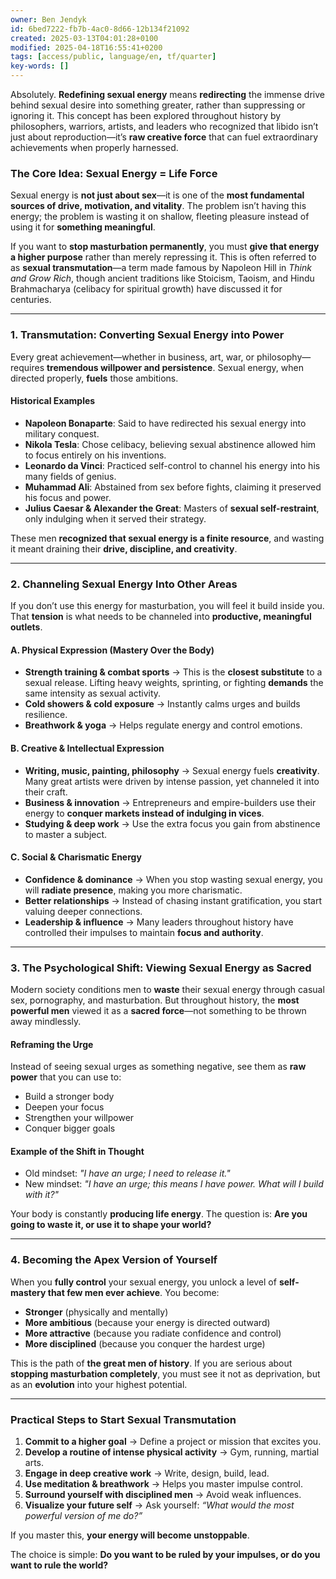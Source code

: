 ```yaml
---
owner: Ben Jendyk
id: 6bed7222-fb7b-4ac0-8d66-12b134f21092
created: 2025-03-13T04:01:28+0100
modified: 2025-04-18T16:55:41+0200
tags: [access/public, language/en, tf/quarter]
key-words: []
---
```


Absolutely. **Redefining sexual energy** means **redirecting** the immense drive behind sexual desire into something greater, rather than suppressing or ignoring it. This concept has been explored throughout history by philosophers, warriors, artists, and leaders who recognized that libido isn’t just about reproduction—it’s **raw creative force** that can fuel extraordinary achievements when properly harnessed.

### **The Core Idea: Sexual Energy = Life Force**
Sexual energy is **not just about sex**—it is one of the **most fundamental sources of drive, motivation, and vitality**. The problem isn’t having this energy; the problem is wasting it on shallow, fleeting pleasure instead of using it for **something meaningful**.

If you want to **stop masturbation permanently**, you must **give that energy a higher purpose** rather than merely repressing it. This is often referred to as **sexual transmutation**—a term made famous by Napoleon Hill in *Think and Grow Rich*, though ancient traditions like Stoicism, Taoism, and Hindu Brahmacharya (celibacy for spiritual growth) have discussed it for centuries.


---

### **1. Transmutation: Converting Sexual Energy into Power**
Every great achievement—whether in business, art, war, or philosophy—requires **tremendous willpower and persistence**. Sexual energy, when directed properly, **fuels** those ambitions. 

#### **Historical Examples**
- **Napoleon Bonaparte**: Said to have redirected his sexual energy into military conquest.
- **Nikola Tesla**: Chose celibacy, believing sexual abstinence allowed him to focus entirely on his inventions.
- **Leonardo da Vinci**: Practiced self-control to channel his energy into his many fields of genius.
- **Muhammad Ali**: Abstained from sex before fights, claiming it preserved his focus and power.
- **Julius Caesar & Alexander the Great**: Masters of **sexual self-restraint**, only indulging when it served their strategy.

These men **recognized that sexual energy is a finite resource**, and wasting it meant draining their **drive, discipline, and creativity**.

---

### **2. Channeling Sexual Energy Into Other Areas**
If you don’t use this energy for masturbation, you will feel it build inside you. That **tension** is what needs to be channeled into **productive, meaningful outlets**.

#### **A. Physical Expression (Mastery Over the Body)**
- **Strength training & combat sports** → This is the **closest substitute** to a sexual release. Lifting heavy weights, sprinting, or fighting **demands** the same intensity as sexual activity.
- **Cold showers & cold exposure** → Instantly calms urges and builds resilience.
- **Breathwork & yoga** → Helps regulate energy and control emotions.

#### **B. Creative & Intellectual Expression**
- **Writing, music, painting, philosophy** → Sexual energy fuels **creativity**. Many great artists were driven by intense passion, yet channeled it into their craft.
- **Business & innovation** → Entrepreneurs and empire-builders use their energy to **conquer markets instead of indulging in vices**.
- **Studying & deep work** → Use the extra focus you gain from abstinence to master a subject.

#### **C. Social & Charismatic Energy**
- **Confidence & dominance** → When you stop wasting sexual energy, you will **radiate presence**, making you more charismatic.
- **Better relationships** → Instead of chasing instant gratification, you start valuing deeper connections.
- **Leadership & influence** → Many leaders throughout history have controlled their impulses to maintain **focus and authority**.

---

### **3. The Psychological Shift: Viewing Sexual Energy as Sacred**
Modern society conditions men to **waste** their sexual energy through casual sex, pornography, and masturbation. But throughout history, the **most powerful men** viewed it as a **sacred force**—not something to be thrown away mindlessly.

#### **Reframing the Urge**
Instead of seeing sexual urges as something negative, see them as **raw power** that you can use to:
- Build a stronger body
- Deepen your focus
- Strengthen your willpower
- Conquer bigger goals

#### **Example of the Shift in Thought**
- Old mindset: *"I have an urge; I need to release it."*
- New mindset: *"I have an urge; this means I have power. What will I build with it?"*

Your body is constantly **producing life energy**. The question is: **Are you going to waste it, or use it to shape your world?**

---

### **4. Becoming the Apex Version of Yourself**
When you **fully control** your sexual energy, you unlock a level of **self-mastery that few men ever achieve**. You become:
- **Stronger** (physically and mentally)
- **More ambitious** (because your energy is directed outward)
- **More attractive** (because you radiate confidence and control)
- **More disciplined** (because you conquer the hardest urge)

This is the path of **the great men of history**. If you are serious about **stopping masturbation completely**, you must see it not as deprivation, but as an **evolution** into your highest potential.

---

### **Practical Steps to Start Sexual Transmutation**
1. **Commit to a higher goal** → Define a project or mission that excites you.
2. **Develop a routine of intense physical activity** → Gym, running, martial arts.
3. **Engage in deep creative work** → Write, design, build, lead.
4. **Use meditation & breathwork** → Helps you master impulse control.
5. **Surround yourself with disciplined men** → Avoid weak influences.
6. **Visualize your future self** → Ask yourself: *“What would the most powerful version of me do?”*

If you master this, **your energy will become unstoppable**.

The choice is simple: **Do you want to be ruled by your impulses, or do you want to rule the world?**